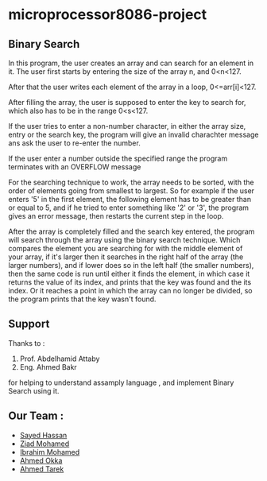 # microprocessor8086-project

## Binary Search

In this program, the user creates an array and can search for an element in it. The user first starts by entering the size of the array n, and 0<n<127. 
 
After that the user writes each element of the array in a loop, 0<=arr[i]<127. 

After filling the array, the user is supposed to enter the key to search for, which also has to be in the range 0<s<127.

If the user tries to enter a non-number character, in either the array size, entry or the search key, the program will give an invalid charachter message ans ask the user to 
re-enter the number. 

If the user enter a number outside the specified range the program terminates with an OVERFLOW message

For the searching technique to work, the array needs to be sorted, with the order of elements going from smallest to largest. So for example if the user enters '5' in the first element, the following element has to be greater than or equal to 5, and if he tried to enter something like '2' or '3', the program gives an error message, then restarts the current step in the loop.

After the array is completely filled and the search key entered, the program will search through the array using the binary search technique. Which compares the element you are searching for with the middle element of your array, if it's larger then it searches in the right half of the array (the larger numbers), and if lower does so in the left half (the smaller numbers), then the same code is run until either it finds the element, in which case it returns the value of its index, and prints that the key was found and the its index. Or it reaches a point in which the array can no longer be divided, so the program prints that the key wasn't found.


## Support 
Thanks to :

1. Prof. Abdelhamid Attaby
2. Eng. Ahmed Bakr

for helping to understand assamply language , and implement Binary Search using it.

## Our Team :

- [Sayed Hassan](https://github.com/9mm-bot)
- [Ziad Mohamed](https://github.com/ZiadSENG)
- [Ibrahim Mohamed](https://github.com/hemagazzar)
- [Ahmed Okka](https://github.com/ahmedokka29)
- [Ahmed Tarek](https://github.com/ahmedashour28)  
